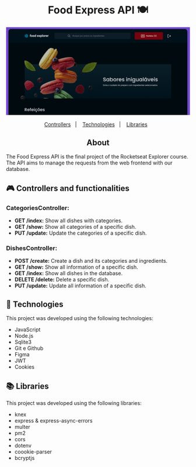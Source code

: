 <h1 align="center"> Food Express API 🍽️</h1>
<img alt="imagem da capa do frontend" src="./github/theme.png">
<p align="center">
  <a href="#-controllers">Controllers</a>&nbsp;&nbsp;&nbsp;|&nbsp;&nbsp;&nbsp;
  <a href="#-technologies">Technologies</a>&nbsp;&nbsp;&nbsp;|&nbsp;&nbsp;&nbsp;
  <a href="#-libraries">Libraries</a>&nbsp;&nbsp;&nbsp;
</p>

<h2 align="center"> About </h2>
<p align="left">
  The Food Express API is the final project of the Rocketseat Explorer course. 
  The API aims to manage the requests from the web frontend with our database. 
</p>

## 🎮 Controllers and functionalities
### CategoriesController:
- **GET /index:** Show all dishes with categories.
- **GET /show:** Show all categories of a specific dish.
- **PUT /update:** Update the categories of a specific dish.

### DishesController:
- **POST /create:** Create a dish and its categories and ingredients.
- **GET /show:** Show all information of a specific dish.
- **GET /index:** Show all dishes in the database.
- **DELETE /delete:** Delete a specific dish.
- **PUT /update:** Update all information of a specific dish.


## 🚀 Technologies

This project was developed using the following technologies:

- JavaScript
- Node.js
- Sqlite3
- Git e Github
- Figma
- JWT
- Cookies

  
## 📚 Libraries

This project was developed using the following libraries:

- knex
- express & express-async-errors
- multer
- pm2
- cors
- dotenv
- coookie-parser
- bcryptjs
